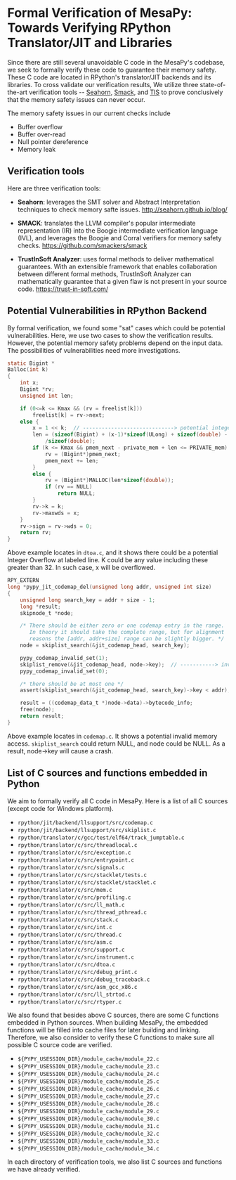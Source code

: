 # Formal Verification of MesaPy: Towards Verifying RPython Translator/JIT and Libraries

Since there are still several unavoidable C code in the MesaPy's codebase, we
seek to formally verify these code to guarantee their memory safety. These C
code are located in RPython's translator/JIT backends and its libraries.
To cross validate our verification results, We utilize three state-of-the-art
verification tools --
[Seahorn](http://seahorn.github.io/blog/),
[Smack](https://github.com/smackers/smack), and
[TIS](https://trust-in-soft.com/) to
prove conclusively that the memory safety issues can never occur.

The memory safety issues in our current checks include

* Buffer overflow
* Buffer over-read
* Null pointer dereference
* Memory leak

## Verification tools

Here are three verification tools:

  - **Seahorn**: leverages the SMT solver and Abstract Interpretation techniques to
    check memory safte issues. http://seahorn.github.io/blog/

  - **SMACK**: translates the LLVM compiler's popular intermediate representation
    (IR) into the Boogie intermediate verification language (IVL), and leverages
    the Boogie and Corral verifiers for memory safety checks.
    https://github.com/smackers/smack

  - **TrustInSoft Analyzer**: uses formal methods to deliver mathematical
    guarantees. With an extensible framework that enables collaboration between
    different formal methods, TrustInSoft Analyzer can mathematically guarantee
    that a given flaw is not present in your source code.
    https://trust-in-soft.com/

## Potential Vulnerabilities in RPython Backend

By formal verification, we found some "sat" cases which could be potential vulnerabilities.
Here, we use two cases to show the verification results. However, the potential
memory safety problems depend on the input data. The possibilities of vulnerabilities need
more investigations.

```c
static Bigint *
Balloc(int k)
{
    int x;
    Bigint *rv;
    unsigned int len;

    if (0<=k <= Kmax && (rv = freelist[k]))
        freelist[k] = rv->next;
    else {
        x = 1 << k;  // -----------------------------> potential integer overflow
        len = (sizeof(Bigint) + (x-1)*sizeof(ULong) + sizeof(double) - 1)
            /sizeof(double);
        if (k <= Kmax && pmem_next - private_mem + len <= PRIVATE_mem) {
            rv = (Bigint*)pmem_next;
            pmem_next += len;
        }
        else {
            rv = (Bigint*)MALLOC(len*sizeof(double));
            if (rv == NULL)
                return NULL;
        }
        rv->k = k;
        rv->maxwds = x;
    }
    rv->sign = rv->wds = 0;
    return rv;
}
```

Above example locates in `dtoa.c`, and it shows there could be a potential Integer
Overflow at labeled line. K could be any value including these greater than 32.
In such case, x will be overflowed.

```c
RPY_EXTERN
long *pypy_jit_codemap_del(unsigned long addr, unsigned int size)
{
    unsigned long search_key = addr + size - 1;
    long *result;
    skipnode_t *node;

    /* There should be either zero or one codemap entry in the range.
       In theory it should take the complete range, but for alignment
       reasons the [addr, addr+size] range can be slightly bigger. */
    node = skiplist_search(&jit_codemap_head, search_key); 

    pypy_codemap_invalid_set(1);
    skiplist_remove(&jit_codemap_head, node->key);  // -----------> invalid memory access
    pypy_codemap_invalid_set(0);

    /* there should be at most one */
    assert(skiplist_search(&jit_codemap_head, search_key)->key < addr);

    result = ((codemap_data_t *)node->data)->bytecode_info;
    free(node);
    return result;
}
```

Above example locates in `codemap.c`. It shows a potential invalid memory
access. `skiplist_search` could return NULL, and node could be NULL. As a result,
node->key will cause a crash.

## List of C sources and functions embedded in Python

We aim to formally verify all C code in MesaPy. Here is a list of all C sources
(except code for Windows platform).

  - `rpython/jit/backend/llsupport/src/codemap.c`
  - `rpython/jit/backend/llsupport/src/skiplist.c`
  - `rpython/translator/c/gcc/test/elf64/track_jumptable.c`
  - `rpython/translator/c/src/threadlocal.c`
  - `rpython/translator/c/src/exception.c`
  - `rpython/translator/c/src/entrypoint.c`
  - `rpython/translator/c/src/signals.c`
  - `rpython/translator/c/src/stacklet/tests.c`
  - `rpython/translator/c/src/stacklet/stacklet.c`
  - `rpython/translator/c/src/mem.c`
  - `rpython/translator/c/src/profiling.c`
  - `rpython/translator/c/src/ll_math.c`
  - `rpython/translator/c/src/thread_pthread.c`
  - `rpython/translator/c/src/stack.c`
  - `rpython/translator/c/src/int.c`
  - `rpython/translator/c/src/thread.c`
  - `rpython/translator/c/src/asm.c`
  - `rpython/translator/c/src/support.c`
  - `rpython/translator/c/src/instrument.c`
  - `rpython/translator/c/src/dtoa.c`
  - `rpython/translator/c/src/debug_print.c`
  - `rpython/translator/c/src/debug_traceback.c`
  - `rpython/translator/c/src/asm_gcc_x86.c`
  - `rpython/translator/c/src/ll_strtod.c`
  - `rpython/translator/c/src/rtyper.c`

We also found that besides above C sources, there are some C functions embedded
in Python sources. When building MesaPy, the embedded functions will be filled into
cache files for later building and linking. Therefore, we also consider to verify
these C functions to make sure all possible C source code are verified.

  - `${PYPY_USESSION_DIR}/module_cache/module_22.c`
  - `${PYPY_USESSION_DIR}/module_cache/module_23.c`
  - `${PYPY_USESSION_DIR}/module_cache/module_24.c`
  - `${PYPY_USESSION_DIR}/module_cache/module_25.c`
  - `${PYPY_USESSION_DIR}/module_cache/module_26.c`
  - `${PYPY_USESSION_DIR}/module_cache/module_27.c`
  - `${PYPY_USESSION_DIR}/module_cache/module_28.c`
  - `${PYPY_USESSION_DIR}/module_cache/module_29.c`
  - `${PYPY_USESSION_DIR}/module_cache/module_30.c`
  - `${PYPY_USESSION_DIR}/module_cache/module_31.c`
  - `${PYPY_USESSION_DIR}/module_cache/module_32.c`
  - `${PYPY_USESSION_DIR}/module_cache/module_33.c`
  - `${PYPY_USESSION_DIR}/module_cache/module_34.c`

In each directory of verification tools, we also list C sources and functions we
have already verified.
